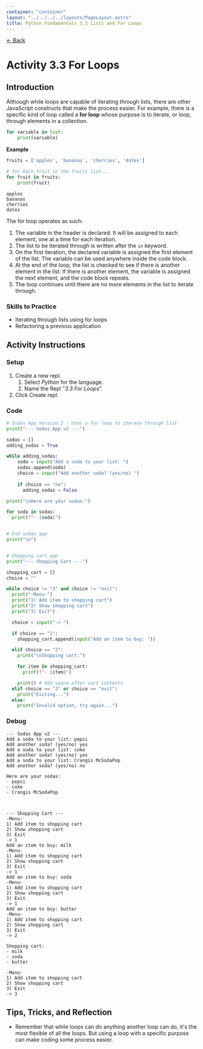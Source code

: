 ```yaml
---
container: "container"
layout: "../../../../layouts/PageLayout.astro"
title: Python Fundamentals 3.3 Lists and For Loops
---
```


[← Back](/courses/python-fundamentals/)

# Activity 3.3 For Loops

## Introduction

Although while loops are capable of iterating through lists, there are other JavaScript constructs that make the process easier. For example, there is a specific kind of loop called a **for loop** whose purpose is to iterate, or loop, through elements in a collection.

```python
for variable in list:
    print(variable)
```

**Example**

```python
fruits = ['apples', 'bananas', 'cherries', 'dates']

# for each fruit in the fruits list...
for fruit in fruits:
    print(fruit)
```

```shell
apples
bananas
cherries
dates
```

The for loop operates as such:

1. The variable in the header is declared. It will be assigned to each element, one at a time for each iteration.
2. The list to be iterated through is written after the `in` keyword.
3. On the first iteration, the declared variable is assigned the first element of the list. The variable can be used anywhere inside the code block.
4. At the end of the loop, the list is checked to see if there is another element in the list. If there is another element, the variable is assigned the next element, and the code block repeats.
5. The loop continues until there are no more elements in the list to iterate through.

### Skills to Practice

- Iterating through lists using for loops
- Refactoring a previous application

## Activity Instructions

### Setup
1. Create a new repl.
    1. Select *Python* for the language.
    2. Name the Repl "*3.3 For Loops*".
2. Click Create repl.

### Code

```python
# Sodas App Version 2 - Uses a for loop to iterate through list
print("--- Sodas App v2 ---")

sodas = []
adding_sodas = True

while adding_sodas:
    soda = input("Add a soda to your list: ")
    sodas.append(soda)
    choice = input("Add another soda? (yes/no) ")
    
    if choice == "no":
      adding_sodas = False

print("\nHere are your sodas:")

for soda in sodas:
  print(f"- {soda}")


# End sodas app
print("\n")


# Shopping cart app
print("--- Shopping Cart ---")

shopping_cart = []
choice = ""

while choice != "3" and choice != "exit":
  print("-Menu-")
  print("1) Add item to shopping cart")
  print("2) Show shopping cart")
  print("3) Exit")

  choice = input("-> ")

  if choice == "1":
    shopping_cart.append(input("Add an item to buy: "))

  elif choice == "2":
    print("\nShopping cart:")

    for item in shopping_cart:
      print(f"- {item}")

    print() # Add space after cart contents
  elif choice == "3" or choice == "exit":
    print("Exiting...")
  else:
    print("Invalid option, try again...")
```

### Debug

```
--- Sodas App v2 ---
Add a soda to your list: pepsi
Add another soda? (yes/no) yes
Add a soda to your list: coke
Add another soda? (yes/no) yes
Add a soda to your list: Crangis McSodaPop
Add another soda? (yes/no) no

Here are your sodas:
- pepsi
- coke
- Crangis McSodaPop



--- Shopping Cart ---
-Menu-
1) Add item to shopping cart
2) Show shopping cart
3) Exit
-> 1
Add an item to buy: milk
-Menu-
1) Add item to shopping cart
2) Show shopping cart
3) Exit
-> 1
Add an item to buy: soda
-Menu-
1) Add item to shopping cart
2) Show shopping cart
3) Exit
-> 1
Add an item to buy: butter
-Menu-
1) Add item to shopping cart
2) Show shopping cart
3) Exit
-> 2

Shopping cart:
- milk
- soda
- butter

-Menu-
1) Add item to shopping cart
2) Show shopping cart
3) Exit
-> 3
```

## Tips, Tricks, and Reflection

- Remember that while loops can do anything another loop can do, it's the most flexible of all the loops. But using a loop with a specific purpose can make coding some process easier.
